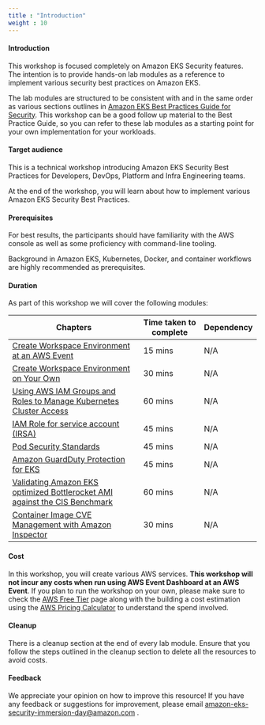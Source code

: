 ```yaml
---
title : "Introduction"
weight : 10
---
```


#### Introduction

This workshop is focused completely on Amazon EKS Security features. The intention is to provide hands-on 
lab modules as a reference to implement various security best practices on Amazon EKS.

The lab modules are structured to be consistent with and in the same order as various sections outlines in [Amazon EKS Best Practices Guide for Security](https://aws.github.io/aws-eks-best-practices/security/docs/). This workshop can be a good follow up material to the Best Practice Guide, so you can refer to these lab modules as a starting point for your own implementation for your workloads.

#### Target audience

This is a technical workshop introducing Amazon EKS Security Best Practices for Developers, DevOps, Platform and Infra Engineering teams.

At the end of the workshop, you will learn about how to implement various Amazon EKS Security Best Practices.

#### Prerequisites

For best results, the participants should have familiarity with the AWS console as well as some proficiency with command-line tooling.

Background in Amazon EKS, Kubernetes, Docker, and container workflows are highly recommended as prerequisites.

#### Duration

As part of this workshop we will cover the following modules:

| Chapters | Time taken to complete | Dependency |
| --- | --- | --- |
| [Create Workspace Environment at an AWS Event](/1-create-workspace-environment/awsevent) | 15 mins | N/A |
| [Create Workspace Environment on Your Own](/1-create-workspace-environment/onown) | 30 mins | N/A |
| [Using AWS IAM Groups and Roles to Manage Kubernetes Cluster Access](/2-identity-and-access-management/iam-groups-roles-to-manage-eks-access) | 60 mins | N/A |
| [IAM Role for service account (IRSA)](/2-identity-and-access-management/irsa) | 45 mins | N/A |
| [Pod Security Standards](/3-pod-security/psa-pss) | 45 mins | N/A |
| [Amazon GuardDuty Protection for EKS](/5-detective-controls/guardDuty-protection-for-eks/) | 45 mins | N/A |
| [Validating Amazon EKS optimized Bottlerocket AMI against the CIS Benchmark](/10-regulatory-compliance/cis-bottlerocket-eks/) | 60 mins | N/A |
| [Container Image CVE Management with Amazon Inspector](/12-image-security/manage-image-cve-with-inspector/) | 30 mins | N/A |


#### Cost

In this workshop, you will create various AWS services. **This workshop will not incur any costs when run using AWS Event Dashboard at an AWS Event**. If you plan to run the workshop on your own, please make sure to check the [AWS Free Tier](https://aws.amazon.com/free/) page along with the building a cost estimation using the [AWS Pricing Calculator](https://calculator.aws/#/) to understand the spend involved.

#### Cleanup

There is a cleanup section at the end of every lab module. Ensure that you follow the steps outlined in the cleanup section to delete all the resources to avoid costs.

#### Feedback

We appreciate your opinion on how to improve this resource! If you have any feedback or suggestions for improvement, please email [amazon-eks-security-immersion-day@amazon.com](mailto:amazon-eks-security-immersion-day@amazon.com)
.